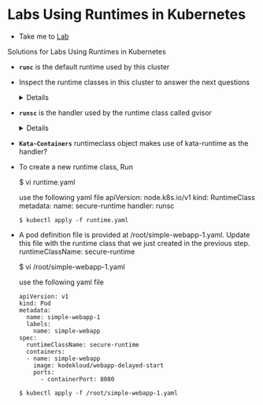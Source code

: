 # Labs Using Runtimes in Kubernetes
  - Take me to [Lab](https://kodekloud.com/courses/1378608/lectures/31704730)

Solutions for Labs Using Runtimes in Kubernetes

- **`runc`** is the default runtime used by this cluster

- Inspect the runtime classes in this cluster to answer the next questions
  <details>
  ```
  Answer:
  OK
  ```
  </details>

- **`runsc`**  is the handler used by the runtime class called gvisor
  <details>
  ```
  Run

  $ kubectl describe runtimeclasses gvisor  | grep Handler

  ```
  </details>

- **`Kata-Containers`** runtimeclass object makes use of kata-runtime as the handler?


- To create a new runtime class, Run

  $ vi runtime.yaml

  use the following yaml file
      apiVersion: node.k8s.io/v1
      kind: RuntimeClass
      metadata:
        name: secure-runtime
      handler: runsc

      $ kubectl apply -f runtime.yaml


- A pod definition file is provided at /root/simple-webapp-1.yaml. Update this file with the runtime class that we just created in the previous step. runtimeClassName: secure-runtime

  $ vi /root/simple-webapp-1.yaml

  use the following yaml file

      apiVersion: v1
      kind: Pod
      metadata:
        name: simple-webapp-1
        labels:
          name: simple-webapp
      spec:
        runtimeClassName: secure-runtime
        containers:
        - name: simple-webapp
          image: kodekloud/webapp-delayed-start
          ports:
            - containerPort: 8080

      $ kubectl apply -f /root/simple-webapp-1.yaml
